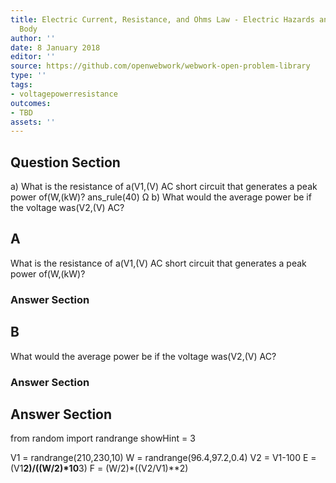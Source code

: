 ```yaml
---
title: Electric Current, Resistance, and Ohms Law - Electric Hazards and the Human
  Body
author: ''
date: 8 January 2018
editor: ''
source: https://github.com/openwebwork/webwork-open-problem-library
type: ''
tags:
- voltagepowerresistance
outcomes:
- TBD
assets: ''
---
```


## Question Section 

a) What is the resistance of a(V1,(V) AC short circuit that generates a peak power of(W,(kW)?
ans_rule(40) Ω
b) What would the average power be if the voltage was(V2,(V) AC?
## A
What is the resistance of a(V1,(V) AC short circuit that generates a peak power of(W,(kW)?
### Answer Section
## B
What would the average power be if the voltage was(V2,(V) AC?
### Answer Section


## Answer Section

from random import randrange
showHint = 3

V1 = randrange(210,230,10)
W = randrange(96.4,97.2,0.4)
V2 = V1-100
E = (V1**2)/((W/2)*10**3)
F = (W/2)*((V2/V1)**2)